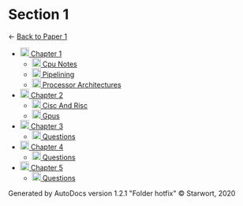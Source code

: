 <style>img{height:18px;margin-bottom:-3px}</style>
# Section 1

← [Back to Paper 1](..)

- [![Folder](https://starwort.github.io/computer-science/icon-folder.png) Chapter 1](chapter_1/index.html)
  - [![MD file](https://img.icons8.com/windows/512/4a90e2/regular-document.png) Cpu Notes](chapter_1/cpu_notes.html)
  - [![MD file](https://img.icons8.com/windows/512/4a90e2/regular-document.png) Pipelining](chapter_1/pipelining.html)
  - [![MD file](https://img.icons8.com/windows/512/4a90e2/regular-document.png) Processor Architectures](chapter_1/processor_architectures.html)
- [![Folder](https://starwort.github.io/computer-science/icon-folder.png) Chapter 2](chapter_2/index.html)
  - [![MD file](https://img.icons8.com/windows/512/4a90e2/regular-document.png) Cisc And Risc](chapter_2/cisc_and_risc.html)
  - [![MD file](https://img.icons8.com/windows/512/4a90e2/regular-document.png) Gpus](chapter_2/gpus.html)
- [![Folder](https://starwort.github.io/computer-science/icon-folder.png) Chapter 3](chapter_3/index.html)
  - [![MD file](https://img.icons8.com/windows/512/4a90e2/regular-document.png) Questions](chapter_3/questions.html)
- [![Folder](https://starwort.github.io/computer-science/icon-folder.png) Chapter 4](chapter_4/index.html)
  - [![MD file](https://img.icons8.com/windows/512/4a90e2/regular-document.png) Questions](chapter_4/questions.html)
- [![Folder](https://starwort.github.io/computer-science/icon-folder.png) Chapter 5](chapter_5/index.html)
  - [![MD file](https://img.icons8.com/windows/512/4a90e2/regular-document.png) Questions](chapter_5/questions.html)

Generated by AutoDocs version 1.2.1 "Folder hotfix" © Starwort, 2020
